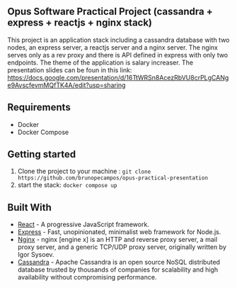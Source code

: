 ## Opus Software Practical Project (cassandra + express + reactjs + nginx stack)

This project is an application stack including a cassandra database with two nodes, an express server, a reactjs server and a nginx server. The nginx serves only as a rev proxy and there is API defined in express with only two endpoints. The theme of the application is salary increaser. The presentation slides can be foun in this link: https://docs.google.com/presentation/d/16TtWRSn8AcezRbVU8crPLgCANge9AvscfevmMQfTK4A/edit?usp=sharing

## Requirements

- Docker
- Docker Compose

## Getting started

1. Clone the project to your machine : `git clone https://github.com/brunopecampos/opus-practical-presentation`
2. start the stack: `docker compose up`

## Built With

- [React](https://reactjs.org) - A progressive JavaScript framework.
- [Express](https://expressjs.com/) - Fast, unopinionated, minimalist web framework for Node.js.
- [Nginx](https://www.nginx.com/) - nginx [engine x] is an HTTP and reverse proxy server, a mail proxy server, and a generic TCP/UDP proxy server, originally written by Igor Sysoev.
- [Cassandra](https://cassandra.apache.org/_/index.html) - Apache Cassandra is an open source NoSQL distributed database trusted by thousands of companies for scalability and high availability without compromising performance.

